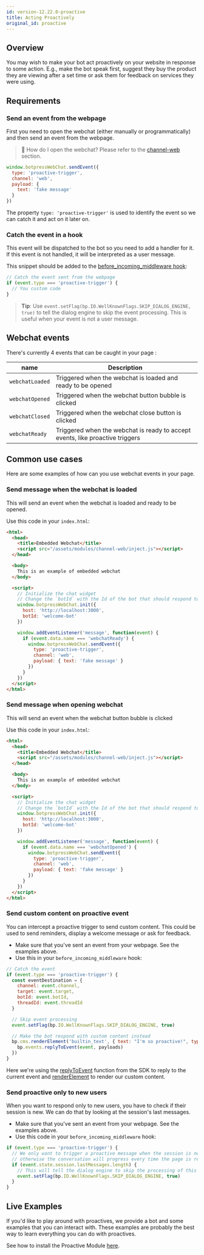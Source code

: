```yaml
---
id: version-12.22.0-proactive
title: Acting Proactively
original_id: proactive
---
```


## Overview

You may wish to make your bot act proactively on your website in response to some action. E.g., make the bot speak first, suggest they buy the product they are viewing after a set time or ask them for feedback on services they were using.

## Requirements

### Send an event from the webpage

First you need to open the webchat (either manually or programmatically) and then send an event from the webpage.

> 📖 How do I open the webchat? Please refer to the [channel-web](../channels/web#embedding) section.

```js
window.botpressWebChat.sendEvent({
  type: 'proactive-trigger',
  channel: 'web',
  payload: {
    text: 'fake message'
  }
})
```

The property `type: 'proactive-trigger'` is used to identify the event so we can catch it and act on it later on.

### Catch the event in a hook

This event will be dispatched to the bot so you need to add a handler for it. If this event is not handled, it will be interpreted as a user message.

This snippet should be added to the [before_incoming_middleware hook](../main/code#before-incoming-middleware):

```js
// Catch the event sent from the webpage
if (event.type === 'proactive-trigger') {
  // You custom code
}
```

> **Tip**: Use `event.setFlag(bp.IO.WellKnownFlags.SKIP_DIALOG_ENGINE, true)` to tell the dialog engine to skip the event processing. This is useful when your event is not a user message.

## Webchat events

There's currently 4 events that can be caught in your page :

| name            | Description                                                                   |
| --------------- | ----------------------------------------------------------------------------- |
| `webchatLoaded` | Triggered when the webchat is loaded and ready to be opened                   |
| `webchatOpened` | Triggered when the webchat button bubble is clicked                           |
| `webchatClosed` | Triggered when the webchat close button is clicked                            |
| `webchatReady`  | Triggered when the webchat is ready to accept events, like proactive triggers |

## Common use cases

Here are some examples of how can you use webchat events in your page.

### Send message when the webchat is loaded

This will send an event when the webchat is loaded and ready to be opened.

Use this code in your `index.html`:

```html
<html>
  <head>
    <title>Embedded Webchat</title>
    <script src="/assets/modules/channel-web/inject.js"></script>
  </head>

  <body>
    This is an example of embedded webchat
  </body>

  <script>
    // Initialize the chat widget
    // Change the `botId` with the Id of the bot that should respond to the chat
    window.botpressWebChat.init({
      host: 'http://localhost:3000',
      botId: 'welcome-bot'
    })

    window.addEventListener('message', function(event) {
      if (event.data.name === 'webchatReady') {
        window.botpressWebChat.sendEvent({
          type: 'proactive-trigger',
          channel: 'web',
          payload: { text: 'fake message' }
        })
      }
    })
  </script>
</html>
```

### Send message when opening webchat

This will send an event when the webchat button bubble is clicked

Use this code in your `index.html`:

```html
<html>
  <head>
    <title>Embedded Webchat</title>
    <script src="/assets/modules/channel-web/inject.js"></script>
  </head>

  <body>
    This is an example of embedded webchat
  </body>

  <script>
    // Initialize the chat widget
    // Change the `botId` with the Id of the bot that should respond to the chat
    window.botpressWebChat.init({
      host: 'http://localhost:3000',
      botId: 'welcome-bot'
    })

    window.addEventListener('message', function(event) {
      if (event.data.name === 'webchatOpened') {
        window.botpressWebChat.sendEvent({
          type: 'proactive-trigger',
          channel: 'web',
          payload: { text: 'fake message' }
        })
      }
    })
  </script>
</html>
```

### Send custom content on proactive event

You can intercept a proactive trigger to send custom content. This could be used to send reminders, display a welcome message or ask for feedback.

- Make sure that you've sent an event from your webpage. See the examples above.
- Use this in your `before_incoming_middleware` hook:

```js
// Catch the event
if (event.type === 'proactive-trigger') {
  const eventDestination = {
    channel: event.channel,
    target: event.target,
    botId: event.botId,
    threadId: event.threadId
  }

  // Skip event processing
  event.setFlag(bp.IO.WellKnownFlags.SKIP_DIALOG_ENGINE, true)

  // Make the bot respond with custom content instead
  bp.cms.renderElement('builtin_text', { text: "I'm so proactive!", typing: true }, eventDestination).then(payloads => {
    bp.events.replyToEvent(event, payloads)
  })
}
```

Here we're using the [replyToEvent](https://botpress.com/reference/modules/_botpress_sdk_.events.html#replytoevent) function from the SDK to reply to the current event and [renderElement](https://botpress.com/reference/modules/_botpress_sdk_.cms.html#renderelement) to render our custom content.

### Send proactive only to new users

When you want to respond only to new users, you have to check if their session is new. We can do that by looking at the session's last messages.

- Make sure that you've sent an event from your webpage. See the examples above.
- Use this code in your `before_incoming_middleware` hook:

```js
if (event.type === 'proactive-trigger') {
  // We only want to trigger a proactive message when the session is new,
  // otherwise the conversation will progress every time the page is refreshed.
  if (event.state.session.lastMessages.length) {
    // This will tell the dialog engine to skip the processing of this event.
    event.setFlag(bp.IO.WellKnownFlags.SKIP_DIALOG_ENGINE, true)
  }
}
```

## Live Examples

If you'd like to play around with proactives, we provide a bot and some examples that you can interact with. These examples are probably the best way to learn everything you can do with proactives.

See how to install the Proactive Module [here](https://github.com/botpress/botpress/tree/master/examples/proactive).
